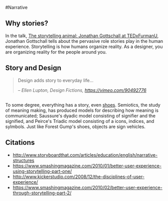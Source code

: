 #Narrative

## Why stories?
In the talk, [The storytelling animal: Jonathan Gottschall at TEDxFurmanU](https://www.youtube.com/watch?v=Vhd0XdedLpY), Jonathan Gottschall tells about the pervasive role stories play in the human experience. Storytelling is how humans organize reality. As a designer, you are organizing reality for the people around you.

## Story and Design

>Design adds story to everyday life...
>
>*– Ellen Lupton, Design Fictions, https://vimeo.com/90492776*


## 

To some degree, everything has a story, even [shoes](https://www.youtube.com/watch?v=egkrxkiUnoo). Semiotics, the study of meaning making, has produced models for describing how meaning is communicated; Saussure's dyadic model consisting of signifier and the signified, and Peirce's Triadic model consisting of a icons, indices, and sylmbols. Just like Forest Gump's shoes, objects are sign vehicles.

## Citations
- http://www.storyboardthat.com/articles/education/english/narrative-structures
- https://www.smashingmagazine.com/2010/01/better-user-experience-using-storytelling-part-one/
- http://www.kickerstudio.com/2008/12/the-disciplines-of-user-experience/
- https://www.smashingmagazine.com/2010/02/better-user-experience-through-storytelling-part-2/